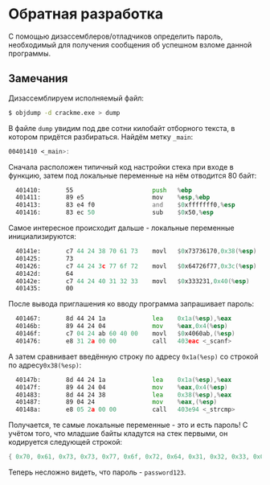 # Обратная разработка

С помощью дизассемблеров/отладчиков определить пароль, необходимый для
получения сообщения об успешном взломе данной программы.

## Замечания

Дизассемблируем исполняемый файл:

```bash
$ objdump -d crackme.exe > dump
```

В файле `dump` увидим под две сотни килобайт отборного текста, в котором
придётся разбираться. Найдём метку `_main`:

```asm
00401410 <_main>:
```

Сначала расположен типичный код настройки стека при входе в функцию, затем
под локальные переменные на нём отводится 80 байт:

```asm
  401410:       55                      push   %ebp
  401411:       89 e5                   mov    %esp,%ebp
  401413:       83 e4 f0                and    $0xfffffff0,%esp
  401416:       83 ec 50                sub    $0x50,%esp
```

Самое интересное происходит дальше - локальные переменные инициализируются:

```asm
  40141e:       c7 44 24 38 70 61 73    movl   $0x73736170,0x38(%esp)
  401425:       73
  401426:       c7 44 24 3c 77 6f 72    movl   $0x64726f77,0x3c(%esp)
  40142d:       64
  40142e:       c7 44 24 40 31 32 33    movl   $0x333231,0x40(%esp)
  401435:       00
```

После вывода приглашения ко вводу программа запрашивает пароль:

```asm
  401467:       8d 44 24 1a             lea    0x1a(%esp),%eax
  40146b:       89 44 24 04             mov    %eax,0x4(%esp)
  40146f:       c7 04 24 ab 60 40 00    movl   $0x4060ab,(%esp)
  401476:       e8 31 2a 00 00          call   403eac <_scanf>
```

А затем сравнивает введённую строку по адресу `0x1a(%esp)` со строкой по
адресу`0x38(%esp)`:

```asm
  40147b:       8d 44 24 1a             lea    0x1a(%esp),%eax
  40147f:       89 44 24 04             mov    %eax,0x4(%esp)
  401483:       8d 44 24 38             lea    0x38(%esp),%eax
  401487:       89 04 24                mov    %eax,(%esp)
  40148a:       e8 05 2a 00 00          call   403e94 <_strcmp>
```

Получается, те самые локальные переменные - это и есть пароль! С учётом того,
что младшие байты кладутся на стек первыми, он кодируется следующей строкой:

```c
{ 0x70, 0x61, 0x73, 0x73, 0x77, 0x6f, 0x72, 0x64, 0x31, 0x32, 0x33, 0x00 }
```

Теперь несложно видеть, что пароль - `password123`.
